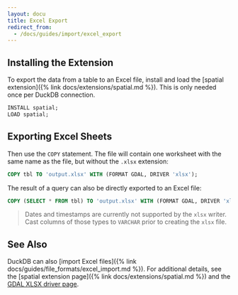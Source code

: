 ```yaml
---
layout: docu
title: Excel Export
redirect_from:
  - /docs/guides/import/excel_export
---
```


## Installing the Extension

To export the data from a table to an Excel file, install and load the [spatial extension]({% link docs/extensions/spatial.md %}).
This is only needed once per DuckDB connection.

```sql
INSTALL spatial;
LOAD spatial;
```

## Exporting Excel Sheets

Then use the `COPY` statement. The file will contain one worksheet with the same name as the file, but without the `.xlsx` extension:

```sql
COPY tbl TO 'output.xlsx' WITH (FORMAT GDAL, DRIVER 'xlsx');
```

The result of a query can also be directly exported to an Excel file:

```sql
COPY (SELECT * FROM tbl) TO 'output.xlsx' WITH (FORMAT GDAL, DRIVER 'xlsx');
```

> Dates and timestamps are currently not supported by the `xlsx` writer.
> Cast columns of those types to `VARCHAR` prior to creating the `xlsx` file.

## See Also

DuckDB can also [import Excel files]({% link docs/guides/file_formats/excel_import.md %}).
For additional details, see the [spatial extension page]({% link docs/extensions/spatial.md %}) and the [GDAL XLSX driver page](https://gdal.org/drivers/vector/xlsx.html).
